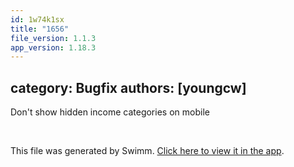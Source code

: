 ```yaml
---
id: 1w74k1sx
title: "1656"
file_version: 1.1.3
app_version: 1.18.3
---
```


## category: Bugfix authors: \[youngcw\]

Don't show hidden income categories on mobile

<br/>

This file was generated by Swimm. [Click here to view it in the app](https://app.swimm.io/repos/Z2l0aHViJTNBJTNBYWN0dWFsJTNBJTNBc2FuanBhcmVlaw==/docs/1w74k1sx).
